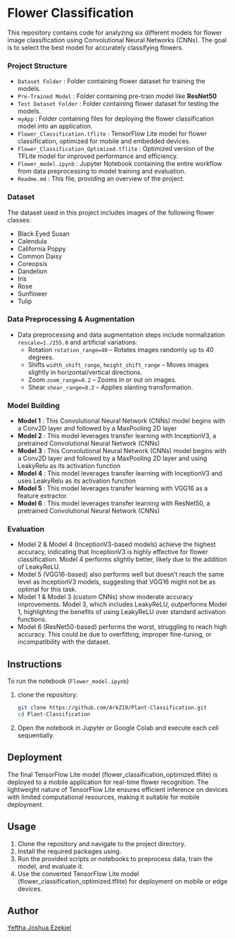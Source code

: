 # Flower Classification

This repository contains code for analyzing six different models for flower image classification using Convolutional Neural Networks (CNNs). The goal is to select the best model for accurately classifying flowers.

### Project Structure
- `Dataset Folder` : Folder containing flower dataset for training the models.
- `Pre-Trained Model` : Folder containing pre-train model like **ResNet50**
- `Test Dataset Folder` : Folder containing flower dataset for testing the models.
- `myApp` : Folder containing files for deploying the flower classification model into an application.
- `Flower_Classification.tflite` : TensorFlow Lite model for flower classification, optimized for mobile and embedded devices.
- `Flower_Classification_Optimized.tflite` : Optimized version of the TFLite model for improved performance and efficiency.
- `Flower_model.ipynb` : Jupyter Notebook containing the entire workflow from data preprocessing to model training and evaluation.
- `Readme.md` : This file, providing an overview of the project.

### Dataset

The dataset used in this project includes images of the following flower classes:
- Black Eyed Susan
- Calendula
- California Poppy
- Common Daisy
- Coreopsis
- Dandelion
- Iris
- Rose
- Sunflower
- Tulip

### Data Preprocessing & Augmentation
- Data preprocessing and data augmentation steps include normalization `rescale=1./255.0` and artificial variations:
  - Rotation `rotation_range=40` – Rotates images randomly up to 40 degrees.
  - Shifts `width_shift_range`, `height_shift_range` – Moves images slightly in horizontal/vertical directions.
  - Zoom `zoom_range=0.2` – Zooms in or out on images.
  - Shear `shear_range=0.2` – Applies slanting transformation.

### Model Building
- **Model 1** : This Convolutional Neural Network (CNNs) model begins with a Conv2D layer and followed by a MaxPooling 2D layer
- **Model 2** : This model leverages transfer learning with InceptionV3, a pretrained Convolutional Neural Network (CNNs)
- **Model 3** : This Convolutional Neural Network (CNNs) model begins with a Conv2D layer and followed by a MaxPooling 2D layer and using LeakyRelu as its activation function
- **Model 4** : This model leverages transfer learning with InceptionV3 and uses LeakyRelu as its activation function
- **Model 5** : This model leverages transfer learning with VGG16 as a feature extractor.
- **Model 6** : This model leverages transfer learning with ResNet50, a pretrained Convolutional Neural Network (CNNs)

### Evaluation
- Model 2 & Model 4 (InceptionV3-based models) achieve the highest accuracy, indicating that InceptionV3 is highly effective for flower classification. Model 4 performs slightly better, likely due to the addition of LeakyReLU.
- Model 5 (VGG16-based) also performs well but doesn’t reach the same level as InceptionV3 models, suggesting that VGG16 might not be as optimal for this task.
- Model 1 & Model 3 (custom CNNs) show moderate accuracy improvements. Model 3, which includes LeakyReLU, outperforms Model 1, highlighting the benefits of using LeakyReLU over standard activation functions.
- Model 6 (ResNet50-based) performs the worst, struggling to reach high accuracy. This could be due to overfitting, improper fine-tuning, or incompatibility with the dataset.

## Instructions

To run the notebook (`Flower_model.ipynb`)

1. clone the repository:
   ```bash
   git clone https://github.com/ArkZ10/Plant-Classification.git
   cd Plant-Classification
   ```
2. Open the notebook in Jupyter or Google Colab and execute each cell sequentially.

## Deployment
The final TensorFlow Lite model (flower_classification_optimized.tflite) is deployed to a mobile application for real-time flower recognition. The lightweight nature of TensorFlow Lite ensures efficient inference on devices with limited computational resources, making it suitable for mobile deployment.

## Usage
1. Clone the repository and navigate to the project directory.
2. Install the required packages using.
3. Run the provided scripts or notebooks to preprocess data, train the model, and evaluate it.
4. Use the converted TensorFlow Lite model (flower_classification_optimized.tflite) for deployment on mobile or edge devices.

## Author

[Yeftha Joshua Ezekiel](https://github.com/ArkZ10)



